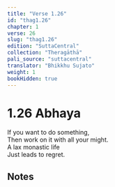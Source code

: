 ```yaml
---
title: "Verse 1.26"
id: "thag1.26"
chapter: 1
verse: 26
slug: "thag1.26"
edition: "SuttaCentral"
collection: "Theragāthā"
pali_source: "suttacentral"
translator: "Bhikkhu Sujato"
weight: 1
bookHidden: true
---
```


# 1.26 Abhaya  

If you want to do something,  
Then work on it with all your might.  
A lax monastic life  
Just leads to regret.

## Notes
